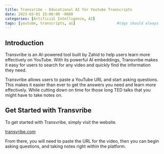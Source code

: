 ```yaml
---
title: Transvribe - Educational AI for Youtube Transcripts
date: 2023-03-01 15:00:00 -0800
categories: [Artificial Intelligence, AI]
tags: [youtube, transcripts, ai]                   #tags should always be lowercase
---
```


## Introduction 
Transvribe is an AI-powered tool built by Zahid to help users learn more effectively on YouTube. With its powerful AI embeddings, Transvribe makes it easy for users to search for any video and quickly find the information they need. 

Transvribe allows users to paste a YouTube URL and start asking questions. This makes it easier than ever to get the answers you need and learn more effectively. While cutting down on time for those long TED talks that you might have to take notes on.

## Get Started with Transvribe

To get started with Transvribe, simply visit the website. 

[transvribe.com](https://www.transvribe.com/?ref=gonzoknows.com)

From there, you will need to paste the URL for the video, then you can begin asking questions, and taking notes right within the platform.